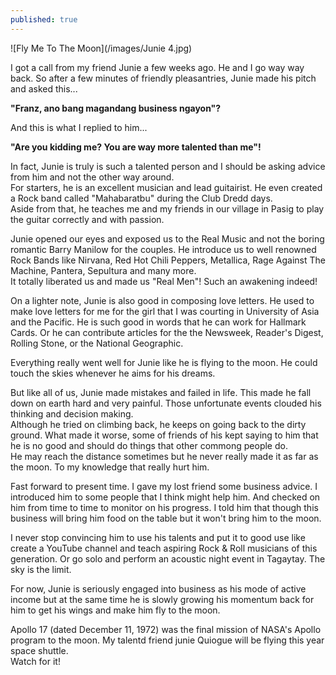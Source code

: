 ```yaml
---
published: true
---
```

![Fly Me To The Moon](/images/Junie 4.jpg)

I got a call from my friend Junie a few weeks ago. He and I go way way back. So after a few minutes of friendly pleasantries, Junie made his pitch and asked this...

**"Franz, ano bang magandang business ngayon"?**

And this is what I replied to him...

**"Are you kidding me? You are way more talented than me"!**

In fact, Junie is truly is such a talented person and I should be asking advice from him and not the other way around.   
For starters, he is an excellent musician and lead guitairist. He even created a Rock band called "Mahabaratbu" during the Club Dredd days.   
Aside from that, he teaches me and my friends in our village in Pasig to play the guitar correctly and with passion.

Junie opened our eyes and exposed us to the Real Music and not the boring romantic Barry Manilow for the couples. He introduce us to well renowned Rock Bands like Nirvana, Red Hot Chili Peppers, Metallica, Rage Against The Machine, Pantera, Sepultura and many more.   
It totally liberated us and made us "Real Men"! Such an awakening indeed!

On a lighter note, Junie is also good in composing love letters. He used to make love letters for me for the girl that I was courting in University of Asia and the Pacific. He is such good in words that he can work for Hallmark Cards. Or he can contribute articles for the the Newsweek, Reader's Digest, 
Rolling Stone, or the National Geographic.

Everything really went well for Junie like he is flying to the moon. He could touch the skies whenever he aims for his dreams.

But like all of us, Junie made mistakes and failed in life. This made he fall down on earth hard and very painful. Those unfortunate events clouded his thinking and decision making.   
Although he tried on climbing back, he keeps on going back to the dirty ground. What made it worse, some of friends of his kept saying to him that he is no good and should do things that other commong people do.   
He may reach the distance sometimes but he never really made it as far as the moon. To my knowledge that really hurt him.

Fast forward to present time. I gave my lost friend some business advice. I introduced him to some people that I think might help him. And checked on him from time to time to monitor on his progress. I told him that though this business will bring him food on the table but it won't bring him to the moon. 

I never stop convincing him to use his talents and put it to good use like create a YouTube channel and teach aspiring Rock & Roll musicians of this generation. Or go solo and perform an acoustic night event in Tagaytay. The sky is the limit.

For now, Junie is seriously engaged into business as his mode of active income but at the same time he is slowly growing his momentum back for him to get his wings and make him fly to the moon.

Apollo 17 (dated December 11, 1972) was the final mission of NASA's Apollo program to the moon. My talentd friend junie Quiogue will be flying this year space shuttle.   
Watch for it!
